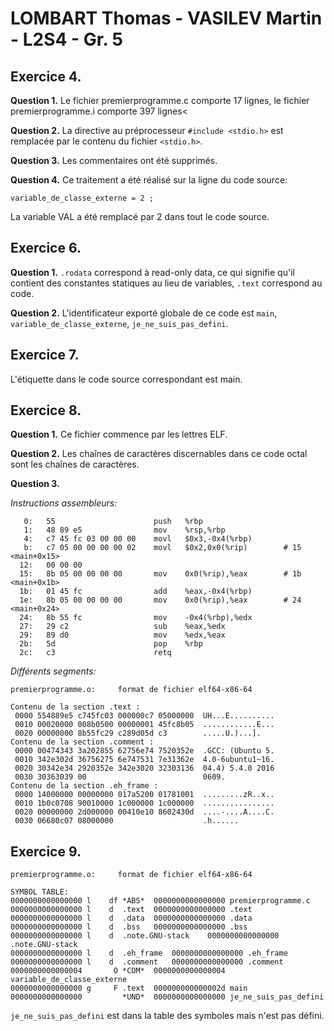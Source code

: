# LOMBART Thomas - VASILEV Martin - L2S4 - Gr. 5

## Exercice 4.

**Question 1.**
Le fichier premierprogramme.c comporte 17 lignes, le fichier premierprogramme.i comporte 397 lignes<

**Question 2.**
La directive au préprocesseur `#include <stdio.h>` est remplacée par le contenu du fichier `<stdio.h>`.

**Question 3.**
Les commentaires ont été supprimés.

**Question 4.**
Ce traitement a été réalisé sur la ligne du code source:
```
variable_de_classe_externe = 2 ;
```
La variable VAL a été remplacé par 2 dans tout le code source.

## Exercice 6.

**Question 1.**
`.rodata` correspond à read-only data, ce qui signifie qu'il contient des constantes statiques au lieu de variables, `.text` correspond au code.

**Question 2.**
L'identificateur exporté globale de ce code est `main`, `variable_de_classe_externe`, `je_ne_suis_pas_defini`.

## Exercice 7.

L'étiquette dans le code source correspondant est main.

## Exercice 8.

**Question 1.**
Ce fichier commence par les lettres ELF.

**Question 2.**
Les chaînes de caractères discernables dans ce code octal sont les chaînes de caractères.

**Question 3.**

*Instructions assembleurs:*

```
   0:	55                   	push   %rbp
   1:	48 89 e5             	mov    %rsp,%rbp
   4:	c7 45 fc 03 00 00 00 	movl   $0x3,-0x4(%rbp)
   b:	c7 05 00 00 00 00 02 	movl   $0x2,0x0(%rip)        # 15 <main+0x15>
  12:	00 00 00
  15:	8b 05 00 00 00 00    	mov    0x0(%rip),%eax        # 1b <main+0x1b>
  1b:	01 45 fc             	add    %eax,-0x4(%rbp)
  1e:	8b 05 00 00 00 00    	mov    0x0(%rip),%eax        # 24 <main+0x24>
  24:	8b 55 fc             	mov    -0x4(%rbp),%edx
  27:	29 c2                	sub    %eax,%edx
  29:	89 d0                	mov    %edx,%eax
  2b:	5d                   	pop    %rbp
  2c:	c3                   	retq
```

*Différents segments:*

```
premierprogramme.o:     format de fichier elf64-x86-64

Contenu de la section .text :
 0000 554889e5 c745fc03 000000c7 05000000  UH...E..........
 0010 00020000 008b0500 00000001 45fc8b05  ............E...
 0020 00000000 8b55fc29 c289d05d c3        .....U.)...].   
Contenu de la section .comment :
 0000 00474343 3a202855 62756e74 7520352e  .GCC: (Ubuntu 5.
 0010 342e302d 36756275 6e747531 7e31362e  4.0-6ubuntu1~16.
 0020 30342e34 2920352e 342e3020 32303136  04.4) 5.4.0 2016
 0030 30363039 00                          0609.           
Contenu de la section .eh_frame :
 0000 14000000 00000000 017a5200 01781001  .........zR..x..
 0010 1b0c0708 90010000 1c000000 1c000000  ................
 0020 00000000 2d000000 00410e10 8602430d  ....-....A....C.
 0030 06680c07 08000000                    .h......
```

## Exercice 9.
```
premierprogramme.o:     format de fichier elf64-x86-64

SYMBOL TABLE:
0000000000000000 l    df *ABS*	0000000000000000 premierprogramme.c
0000000000000000 l    d  .text	0000000000000000 .text
0000000000000000 l    d  .data	0000000000000000 .data
0000000000000000 l    d  .bss	0000000000000000 .bss
0000000000000000 l    d  .note.GNU-stack	0000000000000000 .note.GNU-stack
0000000000000000 l    d  .eh_frame	0000000000000000 .eh_frame
0000000000000000 l    d  .comment	0000000000000000 .comment
0000000000000004       O *COM*	0000000000000004 variable_de_classe_externe
0000000000000000 g     F .text	000000000000002d main
0000000000000000         *UND*	0000000000000000 je_ne_suis_pas_defini
```

`je_ne_suis_pas_defini` est dans la table des symboles mais n'est pas défini.
